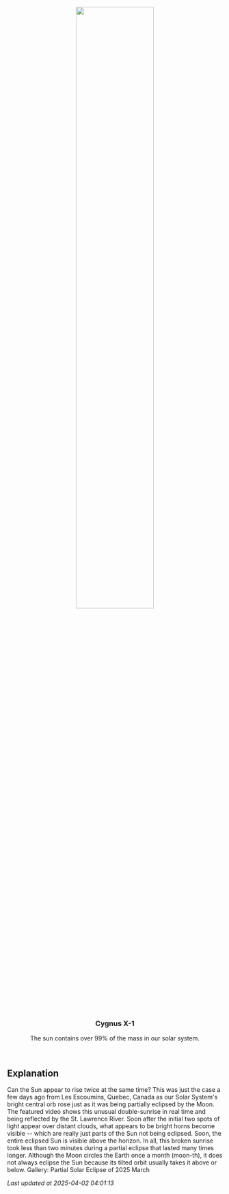 <p align='center'>
    <a href='https://www.youtube.com/embed/oTkbHJsqCZM?rel=0'><img src='https://images.unsplash.com/photo-1610296669228-602fa827fc1f' width='60%' /></a>
    <h3 align="center">Cygnus X-1</h3>
    <p align="center">The sun contains over 99% of the mass in our solar system.</p>
</p>
<br/>

Explanation
--
Can the Sun appear to rise twice at the same time? This was just the case a few days ago from Les Escoumins, Quebec, Canada as our Solar System's bright central orb rose just as it was being partially eclipsed by the Moon. The featured video shows this unusual double-sunrise in real time and being reflected by the St. Lawrence River. Soon after the initial two spots of light appear over distant clouds, what appears to be bright horns become visible -- which are really just parts of the Sun not being eclipsed. Soon, the entire eclipsed Sun is visible above the horizon.  In all, this broken sunrise took less than two minutes during a partial eclipse that lasted many times longer.   Although the Moon circles the Earth once a month (moon-th), it does not always eclipse the Sun because its tilted orbit usually takes it above or below.    Gallery: Partial Solar Eclipse of 2025 March


*Last updated at 2025-04-02 04:01:13*
